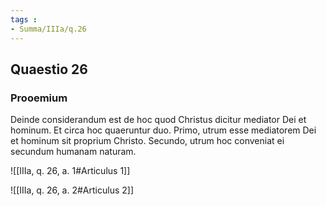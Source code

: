 ```yaml
---
tags : 
- Summa/IIIa/q.26
---
```


## Quaestio 26

### Prooemium

Deinde considerandum est de hoc quod Christus dicitur mediator Dei et hominum. Et circa hoc quaeruntur duo. Primo, utrum esse mediatorem Dei et hominum sit proprium Christo. Secundo, utrum hoc conveniat ei secundum humanam naturam.

![[IIIa, q. 26, a. 1#Articulus 1]]

![[IIIa, q. 26, a. 2#Articulus 2]]

